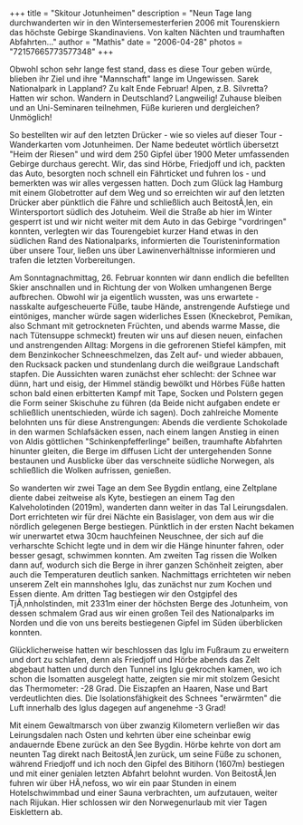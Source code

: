 +++
title = "Skitour Jotunheimen"
description = "Neun Tage lang durchwanderten wir in den Wintersemesterferien 2006 mit Tourenskiern das höchste Gebirge Skandinaviens. Von kalten Nächten und traumhaften Abfahrten..."
author = "Mathis"
date = "2006-04-28"
photos = "72157665773577348"
+++

Obwohl schon sehr lange fest stand, dass es diese Tour geben würde, blieben ihr Ziel und ihre "Mannschaft" lange im Ungewissen. Sarek Nationalpark in Lappland? Zu kalt Ende Februar! Alpen, z.B. Silvretta? Hatten wir schon. Wandern in Deutschland? Langweilig! Zuhause bleiben und an Uni-Seminaren teilnehmen, Füße kurieren und dergleichen? Unmöglich!

So bestellten wir auf den letzten Drücker - wie so vieles auf dieser Tour - Wanderkarten vom Jotunheimen. Der Name bedeutet wörtlich übersetzt "Heim der Riesen" und wird dem 250 Gipfel über 1900 Meter umfassenden Gebirge durchaus gerecht. Wir, das sind Hörbe, Friedjoff und ich, packten das Auto, besorgten noch schnell ein Fährticket und fuhren los - und bemerkten was wir alles vergessen hatten. Doch zum Glück lag Hamburg mit einem Globetrotter auf dem Weg und so erreichten wir auf den letzten Drücker aber pünktlich die Fähre und schließlich auch BeitostÃ¸len, ein Wintersportort südlich des Jotuheim. Weil die Straße ab hier im Winter gesperrt ist und wir nicht weiter mit dem Auto in das Gebirge "vordringen" konnten, verlegten wir das Tourengebiet kurzer Hand etwas in den südlichen Rand des Nationalparks, informierten die Touristeninformation über unsere Tour, ließen uns über Lawinenverhältnisse informieren und trafen die letzten Vorbereitungen.

Am Sonntagnachmittag, 26. Februar konnten wir dann endlich die befellten Skier anschnallen und in Richtung der von Wolken umhangenen Berge aufbrechen. Obwohl wir ja eigentlich wussten, was uns erwartete - nasskalte aufgescheuerte Füße, taube Hände, anstrengende Aufstiege und eintöniges, mancher würde sagen widerliches Essen (Kneckebrot, Pemikan, also Schmant mit getrockneten Früchten, und abends warme Masse, die nach Tütensuppe schmeckt) freuten wir uns auf diesen neuen, einfachen und anstrengenden Alltag: Morgens in die gefrorenen Stiefel kämpfen, mit dem Benzinkocher Schneeschmelzen, das Zelt auf- und wieder abbauen, den Rucksack packen und stundenlang durch die weißgraue Landschaft stapfen. Die Aussichten waren zunächst eher schlecht: der Schnee war dünn, hart und eisig, der Himmel ständig bewölkt und Hörbes Füße hatten schon bald einen erbitterten Kampf mit Tape, Socken und Polstern gegen die Form seiner Skischuhe zu führen (da Beide nicht aufgaben endete er schließlich unentschieden, würde ich sagen). Doch zahlreiche Momente belohnten uns für diese Anstrengungen: Abends die verdiente Schokolade in den warmen Schlafsäcken essen, nach einem langen Anstieg in einen von Aldis göttlichen "Schinkenpfefferlinge" beißen, traumhafte Abfahrten hinunter gleiten, die Berge im diffusen Licht der untergehenden Sonne bestaunen und Ausblicke über das verschneite südliche Norwegen, als schließlich die Wolken aufrissen, genießen.

So wanderten wir zwei Tage an dem See Bygdin entlang, eine Zeltplane diente dabei zeitweise als Kyte, bestiegen an einem Tag den Kalveholotinden (2019m), wanderten dann weiter in das Tal Leirungsdalen. Dort errichteten wir für drei Nächte ein Basislager, von dem aus wir die nördlich gelegenen Berge bestiegen. Pünktlich in der ersten Nacht bekamen wir unerwartet etwa 30cm hauchfeinen Neuschnee, der sich auf die verharschte Schicht legte und in dem wir die Hänge hinunter fahren, oder besser gesagt, schwimmen konnten. Am zweiten Tag rissen die Wolken dann auf, wodurch sich die Berge in ihrer ganzen Schönheit zeigten, aber auch die Temperaturen deutlich sanken. Nachmittags errichteten wir neben unserem Zelt ein mannshohes Iglu, das zunächst nur zum Kochen und Essen diente. Am dritten Tag bestiegen wir den Ostgipfel des TjÃ¸nnholstinden, mit 2331m einer der höchsten Berge des Jotunheim, von dessen schmalem Grad aus wir einen großen Teil des Nationalparks im Norden und die von uns bereits bestiegenen Gipfel im Süden überblicken konnten.

Glücklicherweise hatten wir beschlossen das Iglu im Fußraum zu erweitern und dort zu schlafen, denn als Friedjoff und Hörbe abends das Zelt abgebaut hatten und durch den Tunnel ins Iglu gekrochen kamen, wo ich schon die Isomatten ausgelegt hatte, zeigten sie mir mit stolzem Gesicht das Thermometer: -28 Grad. Die Eiszapfen an Haaren, Nase und Bart verdeutlichten dies. Die Isolationsfähigkeit des Schnees "erwärmten" die Luft innerhalb des Iglus dagegen auf angenehme -3 Grad!

Mit einem Gewaltmarsch von über zwanzig Kilometern verließen wir das Leirungsdalen nach Osten und kehrten über eine scheinbar ewig andauernde Ebene zurück an den See Bygdin. Hörbe kehrte von dort am neunten Tag direkt nach BeitostÃ¸len zurück, um seine Füße zu schonen, während Friedjoff und ich noch den Gipfel des Bitihorn (1607m) bestiegen und mit einer genialen letzten Abfahrt belohnt wurden. Von BeitostÃ¸len fuhren wir über HÃ¸nefoss, wo wir ein paar Stunden in einem Hotelschwimmbad und einer Sauna verbrachten, um aufzutauen, weiter nach Rijukan. Hier schlossen wir den Norwegenurlaub mit vier Tagen Eisklettern ab.
